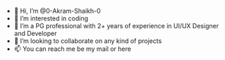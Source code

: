- 👋 Hi, I’m @0-Akram-Shaikh-0
- 👀 I’m interested in coding
- 🌱 I’m a PG professional with 2+ years of experience in UI/UX Designer and Developer
- 💞️ I’m looking to collaborate on any kind of projects 
- 📫 You can reach me be my mail or here

<!---
0-Akram-Shaikh-0/0-Akram-Shaikh-0 is a ✨ special ✨ repository because its `README.md` (this file) appears on your GitHub profile.
You can click the Preview link to take a look at your changes.
--->
